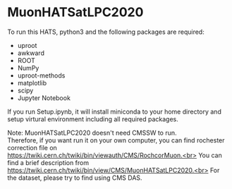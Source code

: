 # MuonHATSatLPC2020
To run this HATS, python3 and the following packages are required:
* uproot
* awkward
* ROOT
* NumPy
* uproot-methods
* matplotlib
* scipy
* Jupyter Notebook

If you run Setup.ipynb, it will install miniconda to your home directory and setup virtural environment including all required packages. 

Note: MuonHATSatLPC2020 doesn't need CMSSW to run.<br>
Therefore, if you want run it on your own computer, you can find rochester correction file on https://twiki.cern.ch/twiki/bin/viewauth/CMS/RochcorMuon.<br>
You can find a brief description from https://twiki.cern.ch/twiki/bin/view/CMS/MuonHATSatLPC2020.<br>
For the dataset, please try to find using CMS DAS.
